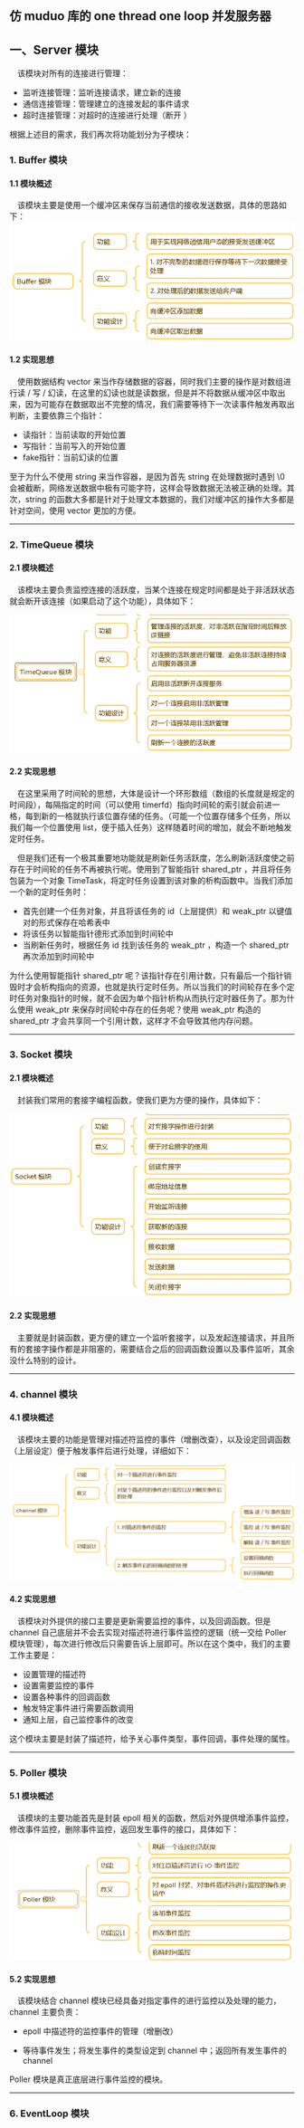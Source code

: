 ## 仿 muduo 库的 one thread one loop 并发服务器



## 一、Server 模块

&emsp;该模块对所有的连接进行管理：

- 监听连接管理：监听连接请求，建立新的连接
- 通信连接管理：管理建立的连接发起的事件请求
- 超时连接管理：对超时的连接进行处理（断开 ）

根据上述目的需求，我们再次将功能划分为子模块：



### 1. Buffer 模块

 #### 1.1 模块概述

&emsp;该模块主要是使用一个缓冲区来保存当前通信的接收发送数据，具体的思路如下：
![buffer](./images/buffer.png)

#### 1.2 实现思想

&emsp;使用数据结构 vector<char> 来当作存储数据的容器，同时我们主要的操作是对数组进行读 / 写 / 幻读，在这里的幻读也就是读数据，但是并不将数据从缓冲区中取出来，因为可能存在数据取出不完整的情况，我们需要等待下一次读事件触发再取出判断，主要依靠三个指针：

- 读指针：当前读取的开始位置
- 写指针：当前写入的开始位置
- fake指针：当前幻读的位置

至于为什么不使用 string 来当作容器，是因为首先 string 在处理数据时遇到 \0 会被截断，网络发送数据中极有可能字符，这样会导致数据无法被正确的处理。其次，string 的函数大多都是针对于处理文本数据的，我们对缓冲区的操作大多都是针对空间，使用 vector 更加的方便。

<hr>

### 2. TimeQueue 模块

#### 2.1 模块概述

&emsp;该模块主要负责监控连接的活跃度，当某个连接在规定时间都是处于非活跃状态就会断开该连接（如果启动了这个功能），具体如下：

![timequeue](./images/timequeue.png)

#### 2.2 实现思想

&emsp;在这里采用了时间轮的思想，大体是设计一个环形数组（数组的长度就是规定的时间段），每隔指定的时间（可以使用 timerfd）指向时间轮的索引就会前进一格，每到新的一格就执行该位置存储的任务。（可能一个位置存储多个任务，所以我们每一个位置使用 list，便于插入任务）这样随着时间的增加，就会不断地触发定时任务。

&emsp;但是我们还有一个极其重要地功能就是刷新任务活跃度，怎么刷新活跃度使之前存在于时间轮的任务不再被执行呢。使用到了智能指针 shared_ptr ，并且将任务包装为一个对象 TimeTask，将定时任务设置到该对象的析构函数中。当我们添加一个新的定时任务时：

- 首先创建一个任务对象，并且将该任务的 id（上层提供）和 weak_ptr 以键值对的形式保存在哈希表中
- 将该任务以智能指针德形式添加到时间轮中
- 当刷新任务时，根据任务 id 找到该任务的 weak_ptr ，构造一个 shared_ptr  再次添加到时间轮中

为什么使用智能指针 shared_ptr 呢？该指针存在引用计数，只有最后一个指针销毁时才会析构指向的资源，也就是执行定时任务。所以当我们的时间轮存在多个定时任务对象指针的时候，就不会因为单个指针析构从而执行定时器任务了。那为什么使用 weak_ptr 来保存时间轮中存在的任务呢？使用 weak_ptr 构造的 shared_ptr 才会共享同一个引用计数，这样才不会导致其他内存问题。

<hr>



### 3.  Socket 模块

#### 2.1 模块概述

&emsp;封装我们常用的套接字编程函数，使我们更为方便的操作，具体如下：

![socket](./images/socket.png)

#### 2.2 实现思想

&emsp;主要就是封装函数，更方便的建立一个监听套接字，以及发起连接请求，并且所有的套接字操作都是非阻塞的，需要结合之后的回调函数设置以及事件监听，其余没什么特别的设计。

<hr>

### 4. channel 模块

#### 4.1 模块概述

&emsp;该模块主要的功能是管理对描述符监控的事件（增删改查），以及设定回调函数（上层设定）便于触发事件后进行处理，详细如下：

![QQ_1736304522646](.\images\channel.png)

#### 4.2 实现思想

&emsp;该模块对外提供的接口主要是更新需要监控的事件，以及回调函数。但是 channel 自己底层并不会去实现对描述符进行事件监控的逻辑（统一交给 Poller 模块管理），每次进行修改后只需要告诉上层即可。所以在这个类中，我们的主要工作主要是：

- 设置管理的描述符
- 设置需要监控的事件
- 设置各种事件的回调函数
- 触发特定事件进行需要函数调用
- 通知上层，自己监控事件的改变

这个模块主要是封装了描述符，给予关心事件类型，事件回调，事件处理的属性。

<hr>

### 5. Poller 模块

#### 5.1 模块概述

&emsp;该模块的主要功能首先是封装 epoll 相关的函数，然后对外提供增添事件监控，修改事件监控，删除事件监控，返回发生事件的接口，具体如下：

![QQ_1736304078527](.\images\Poller.png) 

#### 5.2 实现思想

&emsp;该模块结合 channel 模块已经具备对指定事件的进行监控以及处理的能力，channel 主要负责：

- epoll 中描述符的监控事件的管理（增删改）

- 等待事件发生；将发生事件的类型设定到 channel 中；返回所有发生事件的 channel

Poller 模块是真正底层进行事件监控的模块。

<hr>

### 6. EventLoop 模块













